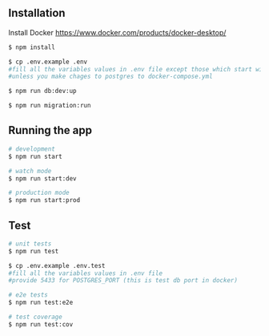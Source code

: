 ## Installation

Install Docker https://www.docker.com/products/docker-desktop/

```bash
$ npm install

$ cp .env.example .env
#fill all the variables values in .env file except those which start with POSTGRES
#unless you make chages to postgres to docker-compose.yml

$ npm run db:dev:up

$ npm run migration:run
```

## Running the app

```bash
# development
$ npm run start

# watch mode
$ npm run start:dev

# production mode
$ npm run start:prod
```

## Test

```bash
# unit tests
$ npm run test

$ cp .env.example .env.test
#fill all the variables values in .env file
#provide 5433 for POSTGRES_PORT (this is test db port in docker)

# e2e tests
$ npm run test:e2e

# test coverage
$ npm run test:cov
```

